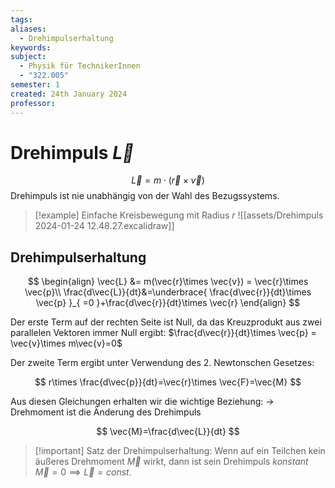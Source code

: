 ```yaml
---
tags: 
aliases:
  - Drehimpulserhaltung
keywords: 
subject:
  - Physik für TechnikerInnen
  - "322.005"
semester: 1
created: 24th January 2024
professor:
---
```

 

# Drehimpuls $\vec{L}$

$$
\vec{L}=m\cdot(\vec{r}\times \vec{v})
$$
Drehimpuls ist nie unabhängig von der Wahl des Bezugssystems.


> [!example] Einfache Kreisbewegung mit Radius $r$
> ![[assets/Drehimpuls 2024-01-24 12.48.27.excalidraw]]

## Drehimpulserhaltung

$$
\begin{align}
\vec{L} &= m(\vec{r}\times \vec{v}) = \vec{r}\times \vec{p}\\
\frac{d\vec{L}}{dt}&=\underbrace{ \frac{d\vec{r}}{dt}\times \vec{p} }_{ =0 }+\frac{d\vec{r}}{dt}\times \vec{r}
\end{align}
$$

Der erste Term auf der rechten Seite ist Null, da das Kreuzprodukt aus zwei parallelen Vektoren immer Null ergibt: $\frac{d\vec{r}}{dt}\times \vec{p} = \vec{v}\times m\vec{v}=0$

Der zweite Term ergibt unter Verwendung des 2. Newtonschen Gesetzes:

$$
r\times \frac{d\vec{p}}{dt}=\vec{r}\times \vec{F}=\vec{M}
$$

Aus diesen Gleichungen erhalten wir die wichtige Beziehung: -> Drehmoment ist die Änderung des Drehimpuls

$$
\vec{M}=\frac{d\vec{L}}{dt}
$$

> [!important] Satz der Drehimpulserhaltung:
> Wenn auf ein Teilchen kein äußeres Drehmoment $\vec{M}$ wirkt, dann ist sein Drehimpuls *konstant*
> $\vec{M}=0\implies \vec{L} = const.$

